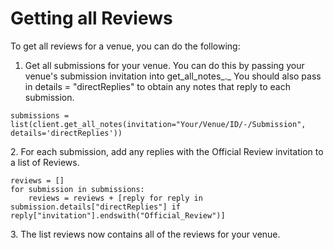 # Getting all Reviews

To get all reviews for a venue, you can do the following:&#x20;

1. Get all submissions for your venue. You can do this by passing your venue's submission invitation into get\_all\_notes_._ You should also pass in details = "directReplies" to obtain any notes that reply to each submission.&#x20;

```
submissions = list(client.get_all_notes(invitation="Your/Venue/ID/-/Submission", details='directReplies'))
```

2\. For each submission, add any replies with the Official Review invitation to a list of Reviews.&#x20;

```
reviews = [] 
for submission in submissions:
    reviews = reviews + [reply for reply in submission.details["directReplies"] if reply["invitation"].endswith("Official_Review")]
```

3\. The list reviews now contains all of the reviews for your venue.
